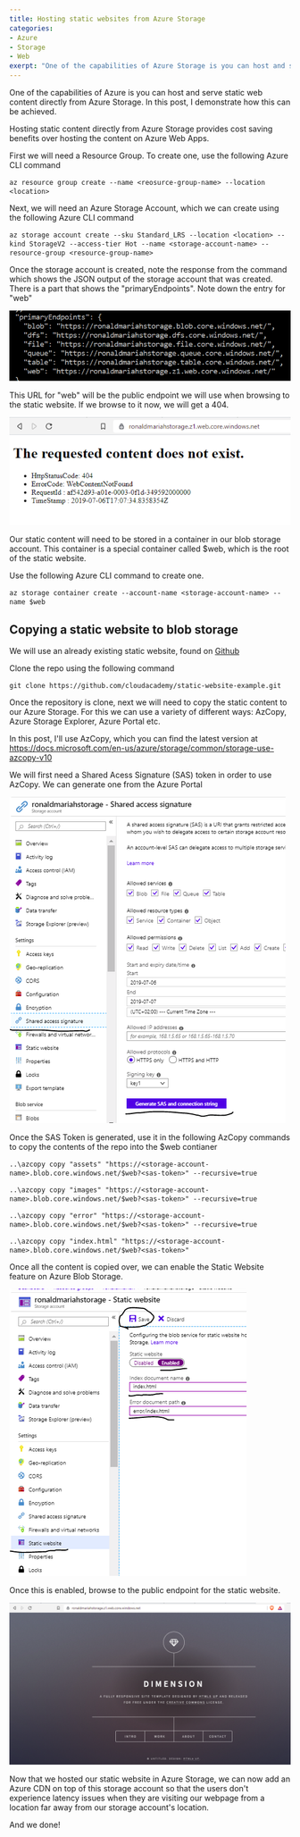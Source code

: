 ```yaml
---
title: Hosting static websites from Azure Storage
categories:
- Azure
- Storage
- Web
exerpt: "One of the capabilities of Azure Storage is you can host and serve static web content. In this post, I demonstrate how this can be achieved."
---
```


One of the capabilities of Azure is you can host and serve static web content directly from Azure Storage. In this post, I demonstrate how this can be achieved.

Hosting static content directly from Azure Storage provides cost saving benefits over hosting the content on Azure Web Apps.

First we will need a Resource Group. To create one, use the following Azure CLI command

```
az resource group create --name <reosurce-group-name> --location <location>
```

Next, we will need an Azure Storage Account, which we can create using the following Azure CLI command

```
az storage account create --sku Standard_LRS --location <location> --kind StorageV2 --access-tier Hot --name <storage-account-name> --resource-group <resource-group-name>
```

Once the storage account is created, note the response from the command which shows the JSON output of the storage account that was created.
There is a part that shows the "primaryEndpoints". Note down the entry for "web"

<img src="https://github.com/RonaldMariah/ronaldmariah.github.io/raw/master/assets/hosting-static-websites/primary-endpoints.png" />

This URL for "web" will be the public endpoint we will use when browsing to the static website. If we browse to it now, we will get a 404.

<img src="https://github.com/RonaldMariah/ronaldmariah.github.io/raw/master/assets/hosting-static-websites/404-static-website.png" />

Our static content will need to be stored in a container in our blob storage account.
This container is a special container called $web, which is the root of the static website.

Use the following Azure CLI command to create one.

```
az storage container create --account-name <storage-account-name> --name $web
```

<h2>Copying a static website to blob storage</h2>

We will use an already existing static website, found on <a href="https://github.com/cloudacademy/static-website-example">Github</a>

Clone the repo using the following command

```
git clone https://github.com/cloudacademy/static-website-example.git
```

Once the repository is clone, next we will need to copy the static content to our Azure Storage. For this we can use a variety of different ways: AzCopy, Azure Storage Explorer, Azure Portal etc.

In this post, I'll use AzCopy, which you can find the latest version at https://docs.microsoft.com/en-us/azure/storage/common/storage-use-azcopy-v10

We will first need a Shared Acess Signature (SAS) token in order to use AzCopy.
We can generate one from the Azure Portal

<img src="https://github.com/RonaldMariah/ronaldmariah.github.io/raw/master/assets/hosting-static-websites/sas-generate-portal.png" />

Once the SAS Token is generated, use it in the following AzCopy commands to copy the contents of the repo into the $web contianer

```
..\azcopy copy "assets" "https://<storage-account-name>.blob.core.windows.net/$web?<sas-token>" --recursive=true
```
```
..\azcopy copy "images" "https://<storage-account-name>.blob.core.windows.net/$web?<sas-token>" --recursive=true
```
```
..\azcopy copy "error" "https://<storage-account-name>.blob.core.windows.net/$web?<sas-token>" --recursive=true
```
```
..\azcopy copy "index.html" "https://<storage-account-name>.blob.core.windows.net/$web?<sas-token>"
```

Once all the content is copied over, we can enable the Static Website feature on Azure Blob Storage.

<img src="https://github.com/RonaldMariah/ronaldmariah.github.io/raw/master/assets/hosting-static-websites/enable-static-website.png" />

Once this is enabled, browse to the public endpoint for the static website.

<img src="https://github.com/RonaldMariah/ronaldmariah.github.io/raw/master/assets/hosting-static-websites/browse-static-website.png" />

Now that we hosted our static website in Azure Storage, we can now add an Azure CDN on top of this storage account so that the users don't experience latency issues when they are visiting our webpage from a location far away from our storage account's location.

And we done!


